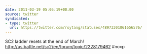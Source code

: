 ```yaml
---
date: 2011-03-19 05:05:19+00:00
source: twitter
syndicated:
- type: twitter
  url: https://twitter.com/roytang/statuses/48973301061656576/
---
```


SC2 ladder resets at the end of March! http://us.battle.net/sc2/en/forum/topic/2228179462 #noxp